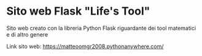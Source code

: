 # Sito web Flask "Life's Tool"
Sito web creato con la libreria Python Flask riguardante dei tool matematici e di altro genere

Link sito web: https://matteoomgr2008.pythonanywhere.com/
